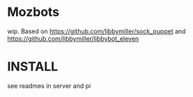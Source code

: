# Mozbots

wip. Based on https://github.com/libbymiller/sock_puppet and https://github.com/libbymiller/libbybot_eleven

# INSTALL

see readmes in server and pi

